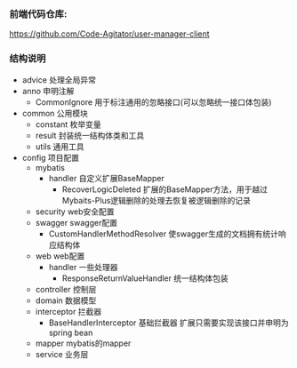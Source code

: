 ### 前端代码仓库:

https://github.com/Code-Agitator/user-manager-client

### 结构说明

* advice 处理全局异常
* anno 申明注解
    * CommonIgnore 用于标注通用的忽略接口(可以忽略统一接口体包装)
* common 公用模块
    * constant 枚举变量
    * result 封装统一结构体类和工具
    * utils 通用工具
* config 项目配置
    * mybatis
        * handler 自定义扩展BaseMapper
            * RecoverLogicDeleted 扩展的BaseMapper方法，用于越过Mybaits-Plus逻辑删除的处理去恢复被逻辑删除的记录
    * security web安全配置
    * swagger swagger配置
        * CustomHandlerMethodResolver 使swagger生成的文档拥有统计响应结构体
    * web web配置
        * handler 一些处理器
            * ResponseReturnValueHandler 统一结构体包装
    * controller 控制层
    * domain 数据模型
    * interceptor 拦截器
        * BaseHandlerInterceptor 基础拦截器 扩展只需要实现该接口并申明为spring bean
    * mapper mybatis的mapper
    * service 业务层
